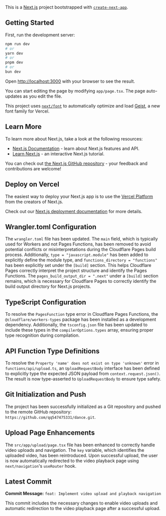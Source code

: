 This is a [Next.js](https://nextjs.org) project bootstrapped with [`create-next-app`](https://nextjs.org/docs/app/api-reference/cli/create-next-app).

## Getting Started

First, run the development server:

```bash
npm run dev
# or
yarn dev
# or
pnpm dev
# or
bun dev
```

Open [http://localhost:3000](http://localhost:3000) with your browser to see the result.

You can start editing the page by modifying `app/page.tsx`. The page auto-updates as you edit the file.

This project uses [`next/font`](https://nextjs.org/docs/app/building-your-application/optimizing/fonts) to automatically optimize and load [Geist](https://vercel.com/font), a new font family for Vercel.

## Learn More

To learn more about Next.js, take a look at the following resources:

- [Next.js Documentation](https://nextjs.org/docs) - learn about Next.js features and API.
- [Learn Next.js](https://nextjs.org/learn) - an interactive Next.js tutorial.

You can check out [the Next.js GitHub repository](https://github.com/vercel/next.js) - your feedback and contributions are welcome!

## Deploy on Vercel

The easiest way to deploy your Next.js app is to use the [Vercel Platform](https://vercel.com/new?utm_medium=default-template&filter=next.js&utm_source=create-next-app&utm_campaign=create-next-app-readme) from the creators of Next.js.

Check out our [Next.js deployment documentation](https://nextjs.org/docs/app/building-your-application/deploying) for more details.

## Wrangler.toml Configuration

The `wrangler.toml` file has been updated. The `main` field, which is typically used for Workers and not Pages Functions, has been removed to avoid potential conflicts or misinterpretations during the Cloudflare Pages build process. Additionally, `type = "javascript.module"` has been added to explicitly define the module type, and `functions_directory = "functions"` has been explicitly set under the `[build]` section. This helps Cloudflare Pages correctly interpret the project structure and identify the Pages Functions. The `pages_build_output_dir = ".next"` under a `[build]` section remains, which is necessary for Cloudflare Pages to correctly identify the build output directory for Next.js projects.

## TypeScript Configuration

To resolve the `PagesFunction` type error in Cloudflare Pages Functions, the `@cloudflare/workers-types` package has been installed as a development dependency. Additionally, the `tsconfig.json` file has been updated to include these types in the `compilerOptions.types` array, ensuring proper type recognition during compilation.

## API Function Type Definitions

To resolve the `Property 'name' does not exist on type 'unknown'` error in `functions/api/upload.ts`, an `UploadRequestBody` interface has been defined to explicitly type the expected JSON payload from `context.request.json()`. The result is now type-asserted to `UploadRequestBody` to ensure type safety.

## Git Initialization and Push

The project has been successfully initialized as a Git repository and pushed to the remote GitHub repository: `https://github.com/qq547475331/dance.git`.

## Upload Page Enhancements

The `src/app/upload/page.tsx` file has been enhanced to correctly handle video uploads and navigation. The `key` variable, which identifies the uploaded video, has been reintroduced. Upon successful upload, the user is now automatically redirected to the video playback page using `next/navigation`'s `useRouter` hook.

## Latest Commit

**Commit Message:** `feat: Implement video upload and playback navigation`

This commit includes the necessary changes to enable video uploads and automatic redirection to the video playback page after a successful upload.